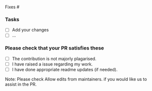 Fixes #

### Tasks
 - [ ] Add your changes
 - [ ] ...

### Please check that your PR satisfies these

- [ ] The contribution is not majorly plagarised.
- [ ] I have raised a issue regarding my work.
- [ ] I have done appropriate readme updates (if needed).

Note: Please check Allow edits from maintainers. if you would like us to assist in the PR.
